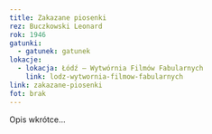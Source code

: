 ```yaml
---
title: Zakazane piosenki
rez: Buczkowski Leonard
rok: 1946
gatunki: 
  - gatunek: gatunek
lokacje:
  - lokacja: Łódź – Wytwórnia Filmów Fabularnych
    link: lodz-wytwornia-filmow-fabularnych
link: zakazane-piosenki
fot: brak
---
```

Opis wkrótce…